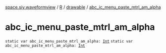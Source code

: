 [space.siy.waveformview](../../index.md) / [R](../index.md) / [drawable](index.md) / [abc_ic_menu_paste_mtrl_am_alpha](./abc_ic_menu_paste_mtrl_am_alpha.md)

# abc_ic_menu_paste_mtrl_am_alpha

`static var abc_ic_menu_paste_mtrl_am_alpha: `[`Int`](https://kotlinlang.org/api/latest/jvm/stdlib/kotlin/-int/index.html)
`static var abc_ic_menu_paste_mtrl_am_alpha: `[`Int`](https://kotlinlang.org/api/latest/jvm/stdlib/kotlin/-int/index.html)